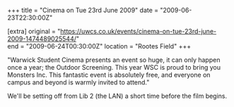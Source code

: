 +++
title = "Cinema on Tue 23rd June 2009"
date = "2009-06-23T22:30:00Z"

[extra]
original = "https://uwcs.co.uk/events/cinema-on-tue-23rd-june-2009-1474489025544/"    
end = "2009-06-24T00:30:00Z"
location = "Rootes Field"
+++

"Warwick Student Cinema presents an event so huge, it can only happen once a year; the Outdoor Screening. This year WSC is proud to bring you Monsters Inc. This fantastic event is absolutely free, and everyone on campus and beyond is warmly invited to attend."

We'll be setting off from Lib 2 (the LAN) a short time before the film begins.

